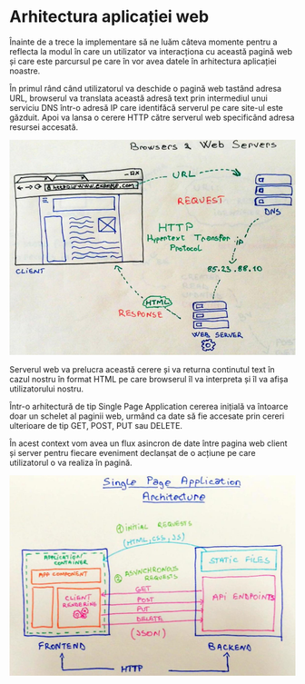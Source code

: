 # Arhitectura aplicației web

Înainte de a trece la implementare să ne luăm câteva momente pentru a reflecta la modul în care un utilizator va interacționa cu această pagină web și care este parcursul pe care în vor avea datele în arhitectura aplicației noastre.

În primul rând când utilizatorul va deschide o pagină web tastând adresa URL, browserul va translata această adresă text prin intermediul unui serviciu DNS într-o adresă IP care identifăcă serverul pe care site-ul este găzduit. Apoi va lansa o cerere HTTP către serverul web specificând adresa resursei accesată.

![browser requests](.gitbook/assets/01103-browser-server-request.png)

Serverul web va prelucra această cerere și va returna continutul text în cazul nostru în format HTML pe care browserul îl va interpreta și îl va afișa utilizatorului nostru.

Într-o arhitectură de tip Single Page Application cererea inițială va întoarce doar un schelet al paginii web, urmând ca date să fie accesate prin cereri ulterioare de tip GET, POST, PUT sau DELETE.

În acest context vom avea un flux asincron de date între pagina web client și server pentru fiecare eveniment declanșat de o acțiune pe care utilizatorul o va realiza în pagină.

![single page application](.gitbook/assets/01104-spa-architecture.png)